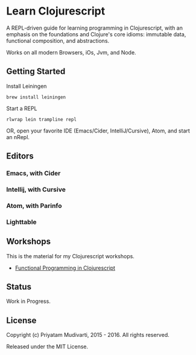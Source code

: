 Learn Clojurescript
===================

A REPL-driven guide for learning programming in Clojurescript, with an emphasis
on the foundations and Clojure's core idioms: immutable data, functional
composition, and abstractions.

Works on all modern Browsers, iOs, Jvm, and Node.

## Getting Started

Install Leiningen

	brew install leiningen

Start a REPL

	rlwrap lein trampline repl

OR, open your favorite IDE (Emacs/Cider, IntelliJ/Cursive), Atom, and start an nRepl.

## Editors

### Emacs, with Cider


### Intellij, with Cursive


### Atom, with Parinfo


### Lighttable


## Workshops

This is the material for my Clojurescript workshops.

- [Functional Programming in Clojurescript](http://forwardjs.com/workshop/functional-programming-with-clojurescript-forward-summit-4)

## Status

Work in Progress.

## License

Copyright (c) Priyatam Mudivarti, 2015 - 2016. All rights reserved.

Released under the MIT License.
